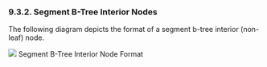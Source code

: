 ### 9\.3\.2\. Segment B\-Tree Interior Nodes



 The following diagram depicts the format of a segment b\-tree interior
 (non\-leaf) node.




![](images/fts3_interior_node.png)
 Segment B\-Tree Interior Node Format




